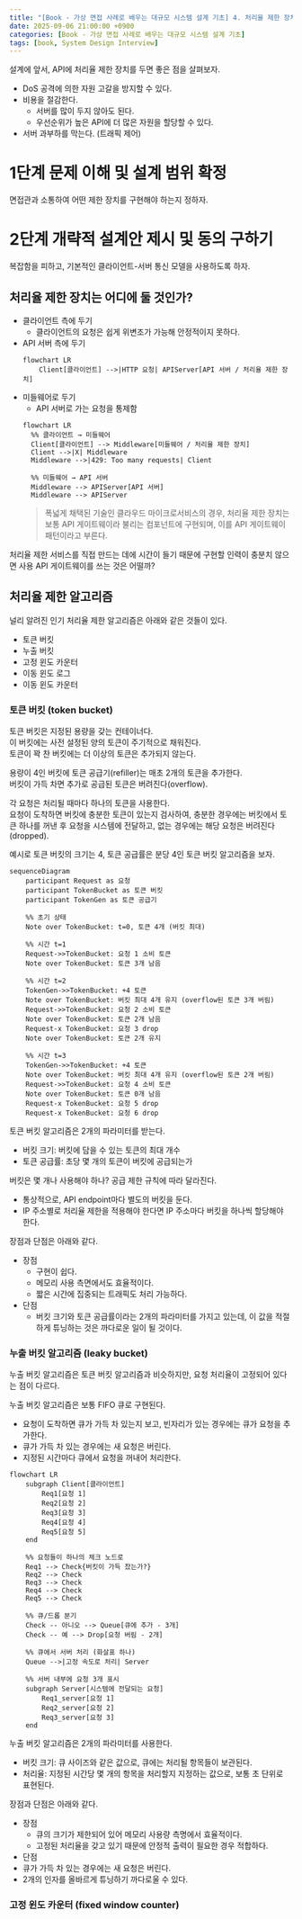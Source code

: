 ```yaml
---
title: "[Book - 가상 면접 사례로 배우는 대규모 시스템 설계 기초] 4. 처리율 제한 장치의 설계"
date: 2025-09-06 21:00:00 +0900
categories: [Book - 가상 면접 사례로 배우는 대규모 시스템 설계 기초]
tags: [book, System Design Interview]
---
```


설계에 앞서, API에 처리율 제한 장치를 두면 좋은 점을 살펴보자.
* DoS 공격에 의한 자원 고갈을 방지할 수 있다.
* 비용을 절감한다.
  * 서버를 많이 두지 않아도 된다.
  * 우선순위가 높은 API에 더 많은 자원을 할당할 수 있다.
* 서버 과부하를 막는다. (트래픽 제어)

# 1단계 문제 이해 및 설계 범위 확정
면접관과 소통하여 어떤 제한 장치를 구현해야 하는지 정하자.

# 2단계 개략적 설계안 제시 및 동의 구하기
복잡함을 피하고, 기본적인 클라이언트-서버 통신 모델을 사용하도록 하자.

## 처리율 제한 장치는 어디에 둘 것인가?
* 클라이언트 측에 두기
  * 클라이언트의 요청은 쉽게 위변조가 가능해 안정적이지 못하다.
* API 서버 측에 두기
  ```mermaid
  flowchart LR
      Client[클라이언트] -->|HTTP 요청| APIServer[API 서버 / 처리율 제한 장치]
  ```
* 미들웨어로 두기
  * API 서버로 가는 요청을 통제함
  ```mermaid
  flowchart LR
    %% 클라이언트 → 미들웨어
    Client[클라이언트] --> Middleware[미들웨어 / 처리율 제한 장치]
    Client -->|X| Middleware
    Middleware -->|429: Too many requests| Client

    %% 미들웨어 → API 서버
    Middleware --> APIServer[API 서버]
    Middleware --> APIServer
  ```
  > 폭넓게 채택된 기술인 클라우드 마이크로서비스의 경우, 처리율 제한 장치는 보통 API 게이트웨이라 불리는 컴포넌트에 구현되며, 이를 API 게이트웨이 패턴이라고 부른다.

처리율 제한 서비스를 직접 만드는 데에 시간이 들기 때문에 구현할 인력이 충분치 않으면 사용 API 게이트웨이를 쓰는 것은 어떨까?

## 처리율 제한 알고리즘
널리 알려진 인기 처리율 제한 알고리즘은 아래와 같은 것들이 있다.
* 토큰 버킷
* 누출 버킷
* 고정 윈도 카운터
* 이동 윈도 로그
* 이동 윈도 카운터

### 토큰 버킷 (token bucket)
토큰 버킷은 지정된 용량을 갖는 컨테이너다.   
이 버킷에는 사전 설정된 양의 토큰이 주기적으로 채워진다.   
토큰이 꽉 찬 버킷에는 더 이상의 토큰은 추가되지 않는다.

용량이 4인 버킷에 토큰 공급기(refiller)는 매초 2개의 토큰을 추가한다.   
버킷이 가득 차면 추가로 공급된 토큰은 버려진다(overflow).

각 요청은 처리될 때마다 하나의 토큰을 사용한다.   
요청이 도착하면 버킷에 충분한 토큰이 있는지 검사하여, 충분한 경우에는 버킷에서 토큰 하나를 꺼낸 후 요청을 시스템에 전달하고, 없는 경우에는 해당 요청은 버려진다(dropped).

예시로 토큰 버킷의 크기는 4, 토큰 공급률은 분당 4인 토큰 버킷 알고리즘을 보자.
```mermaid
sequenceDiagram
    participant Request as 요청
    participant TokenBucket as 토큰 버킷
    participant TokenGen as 토큰 공급기

    %% 초기 상태
    Note over TokenBucket: t=0, 토큰 4개 (버킷 최대)

    %% 시간 t=1
    Request->>TokenBucket: 요청 1 소비 토큰
    Note over TokenBucket: 토큰 3개 남음

    %% 시간 t=2
    TokenGen->>TokenBucket: +4 토큰
    Note over TokenBucket: 버킷 최대 4개 유지 (overflow된 토큰 3개 버림)
    Request->>TokenBucket: 요청 2 소비 토큰
    Note over TokenBucket: 토큰 2개 남음
    Request-x TokenBucket: 요청 3 drop
    Note over TokenBucket: 토큰 2개 유지

    %% 시간 t=3
    TokenGen->>TokenBucket: +4 토큰
    Note over TokenBucket: 버킷 최대 4개 유지 (overflow된 토큰 2개 버림)
    Request->>TokenBucket: 요청 4 소비 토큰
    Note over TokenBucket: 토큰 0개 남음
    Request-x TokenBucket: 요청 5 drop
    Request-x TokenBucket: 요청 6 drop
```
토큰 버킷 알고리즘은 2개의 파라미터를 받는다.
* 버킷 크기: 버킷에 담을 수 있는 토큰의 최대 개수
* 토큰 공급률: 초당 몇 개의 토큰이 버킷에 공급되는가

버킷은 몇 개나 사용해야 하나? 공급 제한 규칙에 따라 달라진다.
* 통상적으로, API endpoint마다 별도의 버킷을 둔다.
* IP 주소별로 처리율 제한을 적용해야 한다면 IP 주소마다 버킷을 하나씩 할당해야 한다.

장점과 단점은 아래와 같다.
* 장점
    * 구현이 쉽다.
    * 메모리 사용 측면에서도 효율적이다.
    * 짧은 시간에 집중되는 트래픽도 처리 가능하다.
* 단점
    * 버킷 크기와 토큰 공급률이라는 2개의 파라미터를 가지고 있는데, 이 값을 적절하게 튜닝하는 것은 까다로운 일이 될 것이다.

### 누출 버킷 알고리즘 (leaky bucket)
누출 버킷 알고리즘은 토큰 버킷 알고리즘과 비슷하지만, 요청 처리율이 고정되어 있다는 점이 다르다.

누출 버킷 알고리즘은 보통 FIFO 큐로 구현된다.
* 요청이 도착하면 큐가 가득 차 있는지 보고, 빈자리가 있는 경우에는 큐가 요청을 추가한다.
* 큐가 가득 차 있는 경우에는 새 요청은 버린다.
* 지정된 시간마다 큐에서 요청을 꺼내어 처리한다.

```mermaid
flowchart LR
    subgraph Client[클라이언트]
        Req1[요청 1]
        Req2[요청 2]
        Req3[요청 3]
        Req4[요청 4]
        Req5[요청 5]
    end

    %% 요청들이 하나의 체크 노드로
    Req1 --> Check{버킷이 가득 찼는가?}
    Req2 --> Check
    Req3 --> Check
    Req4 --> Check
    Req5 --> Check

    %% 큐/드롭 분기
    Check -- 아니오 --> Queue[큐에 추가 - 3개]
    Check -- 예 --> Drop[요청 버림 - 2개]

    %% 큐에서 서버 처리 (화살표 하나)
    Queue -->|고정 속도로 처리| Server

    %% 서버 내부에 요청 3개 표시
    subgraph Server[시스템에 전달되는 요청]
        Req1_server[요청 1]
        Req2_server[요청 2]
        Req3_server[요청 3]
    end
```
누출 버킷 알고리즘은 2개의 파라미터를 사용한다.
* 버킷 크기: 큐 사이즈와 같은 값으로, 큐에는 처리될 항목들이 보관된다.
* 처리율: 지정된 시간당 몇 개의 항목을 처리할지 지정하는 값으로, 보통 초 단위로 표현된다.

장점과 단점은 아래와 같다.
* 장점
    * 큐의 크기가 제한되어 있어 메모리 사용량 측명에서 효율적이다.
    * 고정된 처리율을 갖고 있기 때문에 안정적 출력이 필요한 경우 적합하다.
* 단점
* 큐가 가득 차 있는 경우에는 새 요청은 버린다.
* 2개의 인자를 올바르게 튜닝하기 까다로울 수 있다.

### 고정 윈도 카운터 (fixed window counter)
